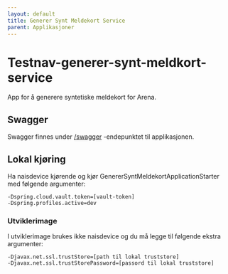 ```yaml
---
layout: default
title: Generer Synt Meldekort Service
parent: Applikasjoner
---
```


# Testnav-generer-synt-meldkort-service
App for å generere syntetiske meldekort for Arena.

## Swagger
Swagger finnes under [/swagger](https://testnav-generer-synt-meldekort-service.dev.intern.nav.no/swagger) -endepunktet til applikasjonen.

## Lokal kjøring
Ha naisdevice kjørende og kjør GenererSyntMeldekortApplicationStarter med følgende argumenter:
```
-Dspring.cloud.vault.token=[vault-token]
-Dspring.profiles.active=dev
```

### Utviklerimage
I utviklerimage brukes ikke naisdevice og du må legge til følgende ekstra argumenter:
```
-Djavax.net.ssl.trustStore=[path til lokal truststore]
-Djavax.net.ssl.trustStorePassword=[passord til lokal truststore]
```
